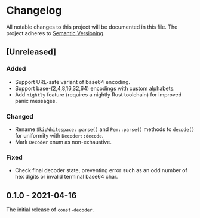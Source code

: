 # Changelog

All notable changes to this project will be documented in this file.
The project adheres to [Semantic Versioning](http://semver.org/spec/v2.0.0.html).

## [Unreleased]

### Added

- Support URL-safe variant of base64 encoding.
- Support base-(2,4,8,16,32,64) encodings with custom alphabets.
- Add `nightly` feature (requires a nightly Rust toolchain) for improved panic 
  messages.

### Changed

- Rename `SkipWhitespace::parse()` and `Pem::parse()` methods to `decode()`
  for uniformity with `Decoder::decode`.
- Mark `Decoder` enum as non-exhaustive.

### Fixed

- Check final decoder state, preventing error such as an odd number of hex digits
  or invalid terminal base64 char.

## 0.1.0 - 2021-04-16

The initial release of `const-decoder`.
